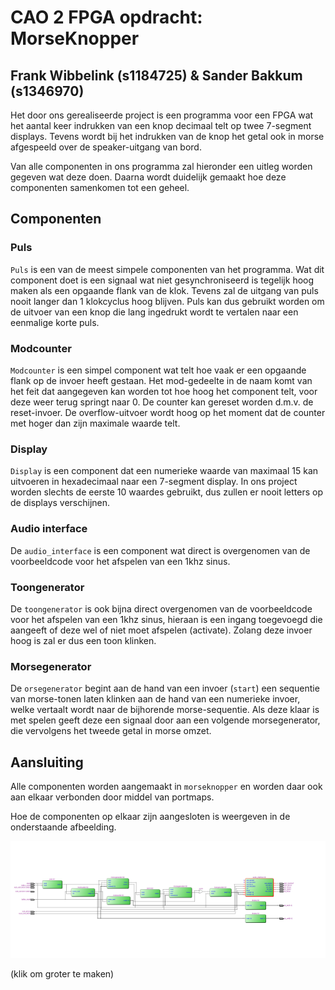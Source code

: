 # CAO 2 FPGA opdracht: MorseKnopper
## Frank Wibbelink (s1184725) & Sander Bakkum (s1346970)

Het door ons gerealiseerde project is een programma voor een FPGA wat het aantal keer indrukken van 
een knop decimaal telt op twee 7-segment displays. Tevens wordt bij het indrukken van de knop het
getal ook in morse afgespeeld over de speaker-uitgang van bord.

Van alle componenten in ons programma zal hieronder een uitleg worden gegeven wat deze doen. Daarna
wordt duidelijk gemaakt hoe deze componenten samenkomen tot een geheel.

## Componenten

### Puls

`Puls` is een van de meest simpele componenten van het programma. Wat dit component doet is een
signaal wat niet gesynchroniseerd is tegelijk hoog maken als een opgaande flank van de klok. Tevens
zal de uitgang van puls nooit langer dan 1 klokcyclus hoog blijven. Puls kan dus gebruikt worden om
de uitvoer van een knop die lang ingedrukt wordt te vertalen naar een eenmalige korte puls.

### Modcounter

`Modcounter` is een simpel component wat telt hoe vaak er een opgaande flank op de invoer heeft
gestaan. Het mod-gedeelte in de naam komt van het feit dat aangegeven kan worden tot hoe hoog het 
component telt, voor deze weer terug springt naar 0. De counter kan gereset worden d.m.v. de 
reset-invoer. De overflow-uitvoer wordt hoog op het moment dat de counter met hoger dan zijn
maximale waarde telt.

### Display

`Display` is een component dat een numerieke waarde van maximaal 15 kan uitvoeren in hexadecimaal naar 
een 7-segment display. In ons project worden slechts de eerste 10 waardes gebruikt, dus zullen er
nooit letters op de displays verschijnen.

### Audio interface

De `audio_interface` is een component wat direct is overgenomen van de voorbeeldcode voor het afspelen
van een 1khz sinus. 

### Toongenerator

De `toongenerator` is ook bijna direct overgenomen van de voorbeeldcode voor het afspelen van een 1khz
sinus, hieraan is een ingang toegevoegd die aangeeft of deze wel of niet moet afspelen (activate).
Zolang deze invoer hoog is zal er dus een toon klinken.

### Morsegenerator

De `orsegenerator` begint aan de hand van een invoer (`start`) een sequentie van morse-tonen laten
klinken aan de hand van een numerieke invoer, welke vertaalt wordt naar de bijhorende
morse-sequentie. Als deze klaar is met spelen geeft deze een signaal door aan een volgende
morsegenerator, die vervolgens het tweede getal in morse omzet.

## Aansluiting

Alle componenten worden aangemaakt in `morseknopper` en worden daar ook aan elkaar verbonden door
middel van portmaps.

Hoe de componenten op elkaar zijn aangesloten is weergeven in de onderstaande afbeelding.

[![Schematic overview](./overview_thumb.png)](./overview.png)

(klik om groter te maken)